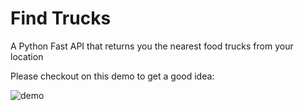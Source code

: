 # Find Trucks
A Python Fast API that returns you the nearest food trucks from your location

Please checkout on this demo to get a good idea:

![demo](https://user-images.githubusercontent.com/48968790/162579799-656f699c-2058-4b55-b38b-2fa2f96fceec.gif)
